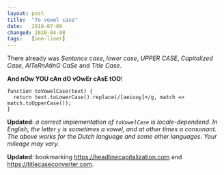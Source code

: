 ```yaml
---
layout: post
title:  "To vowel case"
date:   2018-07-08
changed: 2020-04-08
tags:   [one-liner]
---
```


There already was _Sentence case_, _lower case_, _UPPER CASE_, _Capitalized Case_, _AlTeRnAtInG CaSe_ and _Title Case_.

__And nOw YOU cAn dO vOwEr cAsE tOO__!

	function toVowelCase(text) {
	  return text.toLowerCase().replace(/[aeiouy]+/g, match => match.toUpperCase());
	}

**Updated**: _a correct implementation of `toVowelCase` is locale-dependend. In English, the letter `y` is sometimes a vowel, and at other times a consonant.  The above works for the Dutch language and some other languages. Your mileage may vary._

**Updated**: bookmarking <https://headlinecapitalization.com> and <https://titlecaseconverter.com>.
